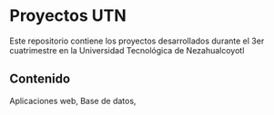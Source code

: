 # Proyectos UTN

Este repositorio contiene los proyectos desarrollados durante el 3er cuatrimestre en la Universidad Tecnológica de Nezahualcoyotl

## Contenido

Aplicaciones web, Base de datos, 
